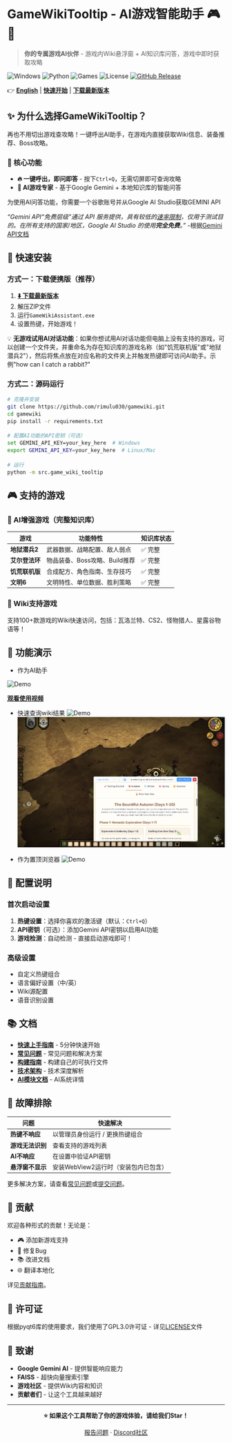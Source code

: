 # GameWikiTooltip - AI游戏智能助手 🎮🤖

> **你的专属游戏AI伙伴** - 游戏内Wiki悬浮窗 + AI知识库问答，游戏中即时获取攻略

![Windows](https://img.shields.io/badge/平台-Windows%2010%2F11-blue?logo=windows)
![Python](https://img.shields.io/badge/Python-3.8%2B-green?logo=python)
![Games](https://img.shields.io/badge/AI游戏-4款支持-orange?logo=gamepad)
![License](https://img.shields.io/badge/许可证-GPL3.0-yellow)
[![GitHub Release](https://img.shields.io/github/v/release/rimulu030/gamewiki?include_prereleases)](https://github.com/rimulu030/gamewiki/releases)

👉 **[English](README.md)** | **[快速开始](#-快速安装)** | **[下载最新版本](https://github.com/rimulu030/gamewiki/releases/download/v1.0.0/GameWikiAssistant.zip)**

## ✨ 为什么选择GameWikiTooltip？

再也不用切出游戏查攻略！一键呼出AI助手，在游戏内直接获取Wiki信息、装备推荐、Boss攻略。

### 🎯 核心功能

- **🔥 一键呼出，即问即答** - 按下`Ctrl+Q`，无需切屏即可查询攻略
- **🤖 AI游戏专家** - 基于Google Gemini + 本地知识库的智能问答

为使用AI问答功能，你需要一个谷歌账号并从Google AI Studio获取GEMINI API

_“Gemini API“免费层级”通过 API 服务提供，具有较低的[速率限制](https://ai.google.dev/gemini-api/docs/rate-limits#free-tier)，仅用于测试目的。在所有支持的国家/地区，Google AI Studio 的使用**完全免费**。”_ -根据[Gemini API文档](https://ai.google.dev/gemini-api/docs/pricing)

## 🚀 快速安装

### 方式一：下载便携版（推荐）
1. **[⬇️ 下载最新版本](https://github.com/rimulu030/gamewiki/releases/download/v1.0.0/GameWikiAssistant.zip)**
2. 解压ZIP文件
3. 运行`GameWikiAssistant.exe`
4. 设置热键，开始游戏！

💡 **无游戏试用AI对话功能**：如果你想试用AI对话功能但电脑上没有支持的游戏，可以创建一个文件夹，并重命名为存在知识库的游戏名称（如"饥荒联机版"或"地狱潜兵2"），然后将焦点放在对应名称的文件夹上并触发热键即可访问AI助手。示例"how can I catch a rabbit?"

### 方式二：源码运行
```bash
# 克隆并安装
git clone https://github.com/rimulu030/gamewiki.git
cd gamewiki
pip install -r requirements.txt

# 配置AI功能的API密钥（可选）
set GEMINI_API_KEY=your_key_here  # Windows
export GEMINI_API_KEY=your_key_here  # Linux/Mac

# 运行
python -m src.game_wiki_tooltip
```

## 🎮 支持的游戏

### 🤖 AI增强游戏（完整知识库）
| 游戏 | 功能特性 | 知识库状态 |
|------|----------|------------|
| **地狱潜兵2** | 武器数据、战略配置、敌人弱点 | ✅ 完整 |
| **艾尔登法环** | 物品装备、Boss攻略、Build推荐 | ✅ 完整 |
| **饥荒联机版** | 合成配方、角色指南、生存技巧 | ✅ 完整 |
| **文明6** | 文明特性、单位数据、胜利策略 | ✅ 完整 |

### 📖 Wiki支持游戏
支持100+款游戏的Wiki快速访问，包括：瓦洛兰特、CS2、怪物猎人、星露谷物语等！

## 📸 功能演示
- 作为AI助手

![Demo](data/demo1.gif)

**[观看使用视频](https://your-video-or-doc-link)**

- 快速查询wiki结果
![Demo](data/demo3.gif)
![Demo](data/demo4.png)

- 作为置顶浏览器
![Demo](data/demo2.gif)

  
## 🔧 配置说明

### 首次启动设置
1. **热键设置**：选择你喜欢的激活键（默认：`Ctrl+Q`）
2. **API密钥**（可选）：添加Gemini API密钥以启用AI功能
3. **游戏检测**：自动检测 - 直接启动游戏即可！

### 高级设置
- 自定义热键组合
- 语言偏好设置（中/英）
- Wiki源配置
- 语音识别设置

## 📚 文档

- **[快速上手指南](docs/QUICKSTART.md)** - 5分钟快速开始
- **[常见问题](docs/FAQ.md)** - 常见问题和解决方案
- **[构建指南](docs/BUILD.md)** - 构建自己的可执行文件
- **[技术架构](docs/ARCHITECTURE.md)** - 技术深度解析
- **[AI模块文档](src/game_wiki_tooltip/ai/README.zh-CN.md)** - AI系统详情

## 🐛 故障排除

| 问题 | 快速解决 |
|------|----------|
| **热键不响应** | 以管理员身份运行 / 更换热键组合 |
| **游戏无法识别** | 查看支持的游戏列表|
| **AI不响应** | 在设置中验证API密钥 |
| **悬浮窗不显示** | 安装WebView2运行时（安装包内已包含） |

更多解决方案，请查看[常见问题](docs/FAQ.md)或[提交问题](https://github.com/rimulu030/gamewiki/issues)。

## 🤝 贡献

欢迎各种形式的贡献！无论是：
- 🎮 添加新游戏支持
- 🐛 修复Bug
- 📚 改进文档
- 🌐 翻译本地化

详见[贡献指南](docs/CONTRIBUTING.md)。

## 📄 许可证

根据pyqt6库的使用要求，我们使用了GPL3.0许可证 - 详见[LICENSE](LICENSE)文件

## 🙏 致谢

- **Google Gemini AI** - 提供智能响应能力
- **FAISS** - 超快向量搜索引擎
- **游戏社区** - 提供Wiki内容和知识
- **贡献者们** - 让这个工具越来越好

---

<div align="center">

**⭐ 如果这个工具帮助了你的游戏体验，请给我们Star！**

[报告问题](https://github.com/rimulu030/gamewiki/issues) · [Discord社区](https://discord.gg/gamewiki)

</div>